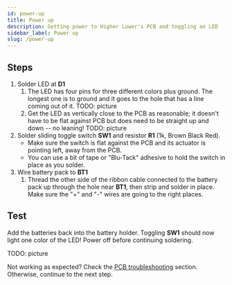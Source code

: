 ```yaml
---
id: power-up
title: Power up
description: Getting power to Higher Lower's PCB and toggling an LED
sidebar_label: Power up
slug: /power-up
---
```


## Steps

1. Solder LED at **D1**
   1. The LED has four pins for three different colors plus ground. The longest one is to ground and it goes to the hole that has a line coming out of it.
      TODO: picture
   2. Get the LED as vertically close to the PCB as reasonable; it doesn't have to be flat against PCB but does need to be straight up and down -- no leaning!
      TODO: picture
2. Solder sliding toggle switch **SW1** and resistor **R1** (1k, Brown Black Red).
   - Make sure the switch is flat against the PCB and its actuator is pointing left, away from the PCB.
   - You can use a bit of tape or "Blu-Tack" adhesive to hold the switch in place as you solder.
3. Wire battery pack to **BT1**
   1. Thread the other side of the ribbon cable connected to the battery pack up through the hole near **BT1**, then strip and solder in place. Make sure the "+" and "-" wires are going to the right places.

## Test

Add the batteries back into the battery holder. Toggling **SW1** should now light one color of the LED! Power off before continuing soldering.

TODO: picture

Not working as expected? Check the [PCB troubleshooting](pcb-troubleshooting.md) section. Otherwise, continue to the next step.
